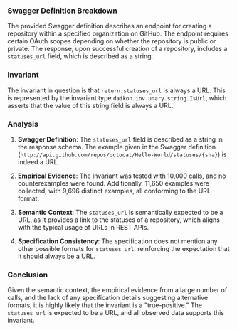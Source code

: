 ### Swagger Definition Breakdown
The provided Swagger definition describes an endpoint for creating a repository within a specified organization on GitHub. The endpoint requires certain OAuth scopes depending on whether the repository is public or private. The response, upon successful creation of a repository, includes a `statuses_url` field, which is described as a string.

### Invariant
The invariant in question is that `return.statuses_url` is always a URL. This is represented by the invariant type `daikon.inv.unary.string.IsUrl`, which asserts that the value of this string field is always a URL.

### Analysis
1. **Swagger Definition**: The `statuses_url` field is described as a string in the response schema. The example given in the Swagger definition (`http://api.github.com/repos/octocat/Hello-World/statuses/{sha}`) is indeed a URL.

2. **Empirical Evidence**: The invariant was tested with 10,000 calls, and no counterexamples were found. Additionally, 11,650 examples were collected, with 9,696 distinct examples, all conforming to the URL format.

3. **Semantic Context**: The `statuses_url` is semantically expected to be a URL, as it provides a link to the statuses of a repository, which aligns with the typical usage of URLs in REST APIs.

4. **Specification Consistency**: The specification does not mention any other possible formats for `statuses_url`, reinforcing the expectation that it should always be a URL.

### Conclusion
Given the semantic context, the empirical evidence from a large number of calls, and the lack of any specification details suggesting alternative formats, it is highly likely that the invariant is a "true-positive." The `statuses_url` is expected to be a URL, and all observed data supports this invariant.
